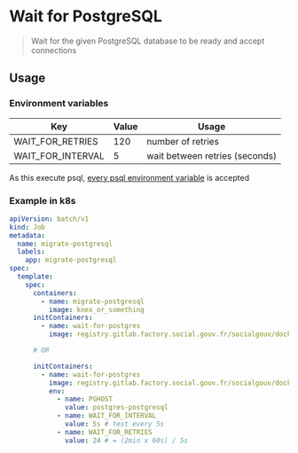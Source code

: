 # Wait for PostgreSQL

> Wait for the given PostgreSQL database to be ready and accept connections

## Usage

### Environment variables

| Key               | Value | Usage                                     |
| ----------------- | ----- | ----------------------------------------- |
| WAIT_FOR_RETRIES  | 120   | number of retries                         |
| WAIT_FOR_INTERVAL | 5     | wait between retries (seconds)            |

As this execute psql, [every psql environment variable](https://www.postgresql.org/docs/9.3/libpq-envars.html) is accepted 

### Example in k8s

```yaml
apiVersion: batch/v1
kind: Job
metadata:
  name: migrate-postgresql
  labels:
    app: migrate-postgresql
spec:
  template:
    spec:
      containers:
        - name: migrate-postgresql
          image: knex_or_something
      initContainers:
        - name: wait-for-postgres
          image: registry.gitlab.factory.social.gouv.fr/socialgouv/docker/wait-for-postgres:<version>

      # OR

      initContainers:
        - name: wait-for-postgres
          image: registry.gitlab.factory.social.gouv.fr/socialgouv/docker/wait-for-postgres:<version>
          env:
            - name: PGHOST
              value: postgres-postgresql
            - name: WAIT_FOR_INTERVAL
              value: 5s # test every 5s
            - name: WAIT_FOR_RETRIES
              value: 24 # = (2min x 60s) / 5s 
```
